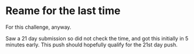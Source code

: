 # Reame for the last time

For this challenge, anyway.

Saw a 21 day submission so did not check the time, and got this initially in 5
minutes early.  This push should hopefully qualify for the 21st day push.
